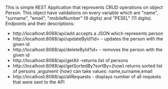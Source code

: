 This is simple REST Application that represents CRUD operations on object Person.
This object have validations on every variable which are "name", "surname", "email",
"mobileNumber" (9 digits) and "PESEL" (11 digits).
Endpoints and their descriptions:
- http://localhost:8088/api/add accepts a JSON which represents person
- http://localhost:8088/api/updateById?id= - updates the person with the given id
- http://localhost:8088/api/deleteById?id= - removes the person with the given id
- http://localhost:8088/api/getAll -returns list of persons
- http://localhost:8088/api/getSortedBy?sortBy={how} 
returns sorted list of persons ,argument {how} can take values:
name,surname,email
- http://localhost:8088/api/allRequests - displays number of all requests that were sent to the API 

